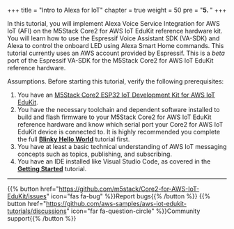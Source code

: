 +++
title = "Intro to Alexa for IoT"
chapter = true
weight = 50
pre = "<b>5. </b>"
+++

In this tutorial, you will implement Alexa Voice Service Integration for AWS IoT (AFI) on the M5Stack Core2 for AWS IoT EduKit reference hardware kit. You will learn how to use the Espressif Voice Assistant SDK (VA-SDK) and Alexa to control the onboard LED using Alexa Smart Home commands. This tutorial currently uses an AWS account provided by Espressif. This is a *beta* port of the Espressif VA-SDK for the M5Stack Core2 for AWS IoT EduKit reference hardware.

Assumptions. Before starting this tutorial, verify the following prerequisites:

1. You have an [M5Stack Core2 ESP32 IoT Development Kit for AWS IoT EduKit](https://www.amazon.com/dp/B08VGRZYJR/).
2. You have the necessary toolchain and dependent software installed to build and flash firmware to your M5Stack Core2 for AWS IoT EduKit reference hardware and know which serial port your Core2 for AWS IoT EduKit device is connected to. It is highly recommended you complete the full [**Blinky Hello World**](/en_uk/blinky-hello-world.html) tutorial first.
3. You have at least a basic technical understanding of AWS IoT messaging concepts such as topics, publishing, and subscribing.
4. You have an IDE installed like Visual Studio Code, as covered in the [**Getting Started**](/en_uk/getting-started.html) tutorial.

---
{{% button href="https://github.com/m5stack/Core2-for-AWS-IoT-EduKit/issues" icon="fas fa-bug" %}}Report bugs{{% /button %}} {{% button href="https://github.com/aws-samples/aws-iot-edukit-tutorials/discussions" icon="far fa-question-circle" %}}Community support{{% /button %}}